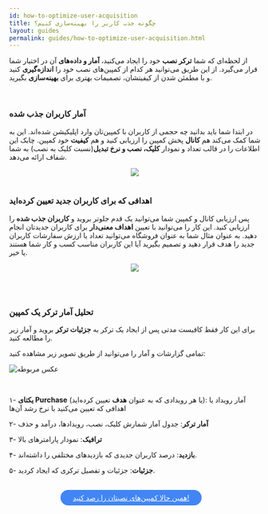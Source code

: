 ```yaml
---
id: how-to-optimize-user-acquisition
title: چگونه جذب کاربر را بهینه‌سازی کنیم؟
layout: guides
permalink: guides/how-to-optimize-user-acquisition.html
---
```


از لحظه‌ای که شما **ترکر نصب** خود را ایجاد می‌کنید،‌ **آمار و داده‌های** آن در اختیار شما قرار می‌گیرد. از این طریق می‌توانید هر کدام از کمپین‌های نصب خود را **اندازه‌گیری** کنید و با مطمئن شدن از کیفیتشان، تصمیمات بهتری برای **بهینه‌سازی** بگیرید.

<Br>

### آمار کاربران جذب شده  

در ابتدا شما باید بدانید چه حجمی از کاربران با کمپین‌تان وارد اپلیکیشن شده‌اند. این به شما کمک می‌کند هم **کانال** پخش کمپین را ارزیابی کنید و هم **کیفیت** خود کمپین. چابک این اطلاعات را در قالب تعداد و نمودار **کلیک، نصب و نرخ تبدیل**(نسبت کلیک به نصب) به شما شفاف ارائه می‌دهد.

<div style="text-align: center;"><img src="http://uupload.ir/files/nxjl_tracker-number-analytics.png">
</div> 

<Br>

### اهدافی که برای کاربران جدید تعیین کرده‌اید

پس ارزیابی کانال و کمپین شما می‌توانید یک قدم جلوتر بروید و **کاربران جذب شده** را ارزیابی کنید. این کار را می‌توانید با تعیین **اهداف معنی‌دار** برای کاربران جدیدتان انجام دهید. به عنوان مثال شما به عنوان فروشگاه می‌توانید تعداد یا ارزش سفارشات کاربران جدید را هدف قرار دهید و تصمیم بگیرید آیا این کاربران مناسب کسب و کار شما هستند یا خیر. 

<div style="text-align: center;"><img src="http://uupload.ir/files/muly_tracker-goals.png">
</div> 

<Br><Br>
    
### تحلیل آمار ترکر یک کمپین

برای این کار فقط کافیست مدتی پس از ایجاد یک ترکر به **جزئیات ترکر** بروید و آمار زیر را مطالعه کنید.

تمامی گزارشات و آمار را می‌توانید از طریق تصویر زیر مشاهده کنید:

![عکس مربوطه](http://uupload.ir/files/0uh7_tracker-details.png)

<br>

۱- **یکتای Purchase** (یا هر رویدادی که به عنوان **هدف** تعیین کرده‌اید): آمار رویداد یا اهدافی که تعیین می‌کنید با نرخ رشد آن‌ها

۲- **آمار ترکر**: جدول آمار شمارش کلیک، نصب، رویدادها، درآمد و حذف

۳- **ترافیک**:  نمودار پارامترهای بالا

۴- **بازدید**: درصد کاربران جدیدی که بازدیدهای مختلفی را داشته‌اند.

۵- **جزئیات**: جزئیات و تفصیل ترکری که ایجاد کردید.

<br>

<div align="center">   
    <a style="display: inline-block; text-align: center; border-radius: 40px; background: #4285f4; color: white !important; padding: 7px 25px; margin-right: 15px; cursor: pointer; transition: all 0.25s ease;" href="https://sandbox.push.adpdigital.com/front/users/messages/list/push">همین حالا کمپین‌‌های نصبتان را رصد کنید!</a>
</div>
